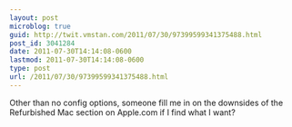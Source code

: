 ```yaml
---
layout: post
microblog: true
guid: http://twit.vmstan.com/2011/07/30/97399599341375488.html
post_id: 3041284
date: 2011-07-30T14:14:08-0600
lastmod: 2011-07-30T14:14:08-0600
type: post
url: /2011/07/30/97399599341375488.html
---
```

Other than no config options, someone fill me in on the downsides of the Refurbished Mac section on Apple.com if I find what I want?
